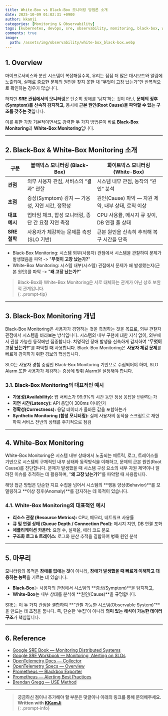 ```yaml
---
title: White-Box vs Black-Box 모니터링 방법론 소개
date: 2025-10-09 01:02:31 +0900
author: kkamji
categories: [Monitoring & Observability]
tags: [kubernetes, devops, sre, observability, monitoring, black-box, white-box, google-sre]
comments: true
image:
  path: /assets/img/observability/white-box_black-box.webp
---
```


## 1. Overview

마이크로서비스와 분산 시스템이 복잡해질수록, 우리는 점점 더 많은 대시보드와 알람에 노출되며, 실제로 중요한 문제의 원인을 찾지 못한 채 “무엇이 고장 났는가”만 반복적으로 확인하는 경우가 많습니다.  

하지만 **SRE 관점에서의 모니터링**은 단순히 장애를 ‘탐지’하는 것이 아닌, **문제의 징후(Symptom)를 신속히 감지하고**, 동시에 **근본 원인(Root Cause)을 파악할 수 있는 구조를 갖추는 것**입니다.  

이를 위한 가장 기본적이면서도 강력한 두 가지 방법론이 바로 **Black-Box Monitoring**과 **White-Box Monitoring**입니다.

---

## 2. Black-Box & White-Box Monitoring 소개

| 구분          | 블랙박스 모니터링 (Black-Box)                      | 화이트박스 모니터링 (White-Box)                    |
| ------------- | -------------------------------------------------- | -------------------------------------------------- |
| **관점**      | 외부 사용자 관점, 서비스의 “결과” 관찰             | 시스템 내부 관점, 동작의 “원인” 분석               |
| **초점**      | 증상(Symptom) 감지 — 가용성, 지연 시간, 정확성     | 원인(Cause) 파악 — 자원 제약, 내부 상태, 로직 이상 |
| **대표 예시** | 업타임 체크, 합성 모니터링, 종단 간 요청 지연 측정 | CPU 사용률, 메시지 큐 깊이, DB 연결 풀 상태        |
| **SRE 철학**  | 사용자가 체감하는 문제를 측정 (SLO 기반)           | 근본 원인을 신속히 추적해 복구 시간을 단축         |

- Black-Box Monitoring: 시스템 외부(사용자) 관점에서 시스템을 관찰하여 문제가 발생했음을 파악 -> "**무엇이 고장 났는가?**"
- White-Box Monitoring: 시스템 내부(시스템) 관점에서 문제가 왜 발생했는지(근본 원인)를 파악 -> "**왜 고장 났는가?**"

> Black-Box와 White-Box Monitoring은 서로 대체하는 관계가 아닌 상호 보완적 관계입니다.  
{: .prompt-tip}

---

## 3. Black-Box Monitoring 개념

Black-Box Monitoring은 사용자가 경험하는 것을 측정하는 것을 목표로, 외부 관찰자 관점에서 시스템을 바라보는 방식입니다. 시스템의 내부 구현에 대한 지식 없이, 외부에서 관찰 가능한 동작에만 집중합니다. 치명적인 장애 발생을 신속하게 감지하여 "**무엇이 고장 났는가?**"를 파악할 때 사용합니다. Black-Box Monitoring은 **사용자 체감 문제**를 빠르게 감지하기 위한 경보의 핵심입니다.

SLO는 사용자 경험 중심인 Black-Box Monitoring 기반으로 수립되어야 하며, SLO Alarm 또한 사용자가 체감하는 증상에 맞춰 Alarm을 설정해야 합니다.

### 3.1. Black-Box Monitoring의 대표적인 예시

- **가용성(Availability):** 웹 서비스가 99.9%의 시간 동안 정상 응답을 반환하는가  
- **지연 시간(Latency):** API 응답이 300ms 이내인가  
- **정확성(Correctness):** 응답 데이터가 올바른 값을 포함하는가  
- **Synthetic Monitoring (합성 모니터링):** 실제 사용자의 동작을 스크립트로 재현하여 서비스 전반의 상태를 주기적으로 점검  

---

## 4. White-Box Monitoring

White-Box Monitoring은 시스템 내부 상태에서 노출되는 메트릭, 로그, 트레이스를 기반으로 시스템의 구체적인 내부 상태와 동작방식을 이해하고, 문제의 근본 원인(Root Cause)를 진단합니다. 문제가 발생했을 때 시스템 구성 요소의 내부 자원 제약이나 알려진 이슈를 추적하는 데 활용하며, "**왜 고장 났는가?**"를 파악할 때 사용합니다.

해당 접근 방법은 단순한 지표 수집을 넘어서 시스템의 **행동 양상(Behavior)**를 모델링하고 **이상 징후(Anomaly)**를 감지하는 데 목적이 있습니다.

### 4.1. White-Box Monitoring의 대표적인 예시

- **리소스 관찰 (Resource Metrics):** CPU, 메모리, 네트워크 사용률  
- **큐 및 연결 상태 (Queue Depth / Connection Pool):** 메시지 지연, DB 연결 포화  
- **애플리케이션 카운터:** 요청 수, 실패율, 에러 코드 분포  
- **구조화 로그 & 트레이스:** 로그와 분산 추적을 결합하여 병목 원인 분석  

---

## 5. 마무리

모니터링의 목적은 **장애를 없애는 것**이 아니라, **장애가 발생했을 때 빠르게 이해하고 대응하는 능력**을 기르는 데 있습니다.

- **Black-Box**는 사용자의 관점에서 시스템의 **증상(Symptom)**을 탐지하고,  
- **White-Box**는 내부 상태를 분석해 **원인(Cause)**을 규명합니다.

SRE는 이 두 가지 관점을 결합하여 **“관찰 가능한 시스템(Observable System)”**을 만드는 데 초점을 둡니다. 즉, 단순한 ‘수집’이 아니라 **의미 있는 해석이 가능한 데이터 구조**가 핵심입니다.

---

## 6. Reference

- [Google SRE Book — Monitoring Distributed Systems](https://sre.google/sre-book/monitoring-distributed-systems/)
- [Google SRE Workbook — Monitoring, Alerting on SLOs](https://sre.google/workbook/monitoring/)
- [OpenTelemetry Docs — Collector](https://opentelemetry.io/docs/collector/)
- [OpenTelemetry Specs — Overview](https://opentelemetry.io/docs/specs/otel/overview/)
- [Prometheus — Blackbox Exporter](https://github.com/prometheus/blackbox_exporter)
- [Prometheus — Alerting Best Practices](https://prometheus.io/docs/practices/alerting/)
- [Brendan Gregg — USE Method](https://www.brendangregg.com/usemethod.html)

---

> **궁금하신 점이나 추가해야 할 부분은 댓글이나 아래의 링크를 통해 문의해주세요.**  
> **Written with [KKamJi](https://www.linkedin.com/in/taejikim/)**  
{: .prompt-info}
